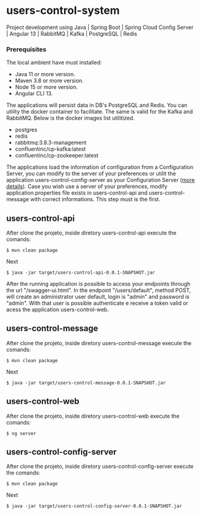 # users-control-system

Project development using Java | Spring Boot | Spring Cloud Config Server | Angular 13 | RabbitMQ | Kafka | PostgreSQL | Redis

### Prerequisites

The local ambient have must installed:
 - Java 11 or more version.
 - Maven 3.8 or more version.
 - Node 15 or more version.
 - Angular CLI 13.

The applications will persist data in DB's PostgreSQL and Redis. You can utility the docker container to facilitate. The same is valid for the Kafka and RabbitMQ.
Below is the docker images list utilitized.
 - postgres
 - redis
 - rabbitmq:3.8.3-management
 - confluentinc/cp-kafka:latest
 - confluentinc/cp-zookeeper:latest

The applications load the information of configuration from a Configuration Server, you can modify to the server of your preferences or utilit the application users-control-config-server as your Configuration Server ([more details](#users-control-config-server)). Case you wish use a server of your preferences, modify application.properties file exists in users-control-api and users-control-message with correct informations. This step must is the first.


## users-control-api

After clone the projeto, inside diretory users-control-api execute the comands:

`$ mvn clean package `

Next

`$ java -jar target/users-control-api-0.0.1-SNAPSHOT.jar `

After the running application is possible to access your endpoints through the url "/swagger-ui.html".
In the endpoint "/users/default", method POST, will create an administrator user default, login is "admin" and password is "admin". With that user is possible authenticate e receive a token valid or acess the application users-control-web.


## users-control-message

After clone the projeto, inside diretory users-control-message execute the comands:

`$ mvn clean package`

Next

`$ java -jar target/users-control-message-0.0.1-SNAPSHOT.jar `


## users-control-web

After clone the projeto, inside diretory users-control-web execute the comands:

`$ ng server `


## users-control-config-server

After clone the projeto, inside diretory users-control-config-server execute the comands:

`$ mvn clean package `

Next

`$ java -jar target/users-control-config-server-0.0.1-SNAPSHOT.jar `


